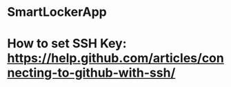 # SmartLockerApp

# How to set SSH Key: https://help.github.com/articles/connecting-to-github-with-ssh/

